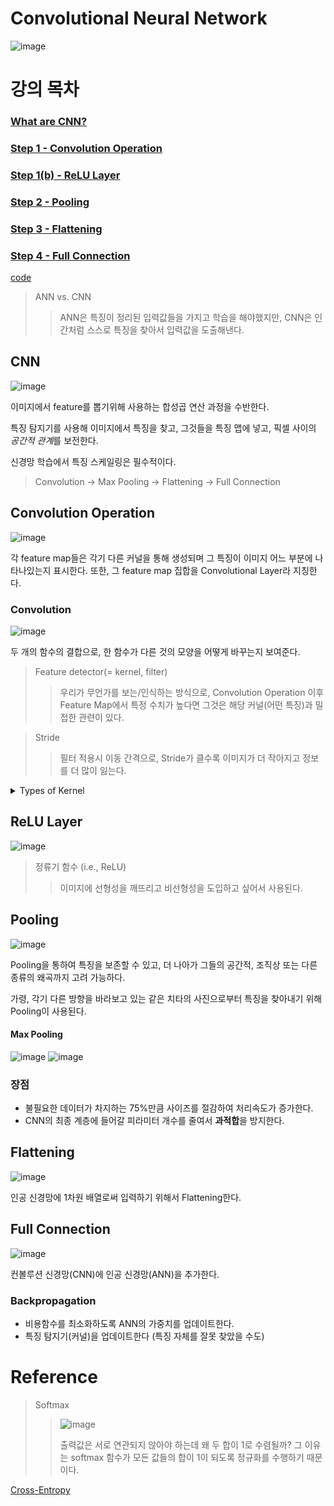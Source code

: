 # Convolutional Neural Network
![image](https://user-images.githubusercontent.com/39285147/179902542-86d89abf-4428-465f-8560-a1a083ab5d7c.png)

# 강의 목차
### [What are CNN?](#CNN)
### [Step 1 - Convolution Operation](#Convolution-Operation)
### [Step 1(b) - ReLU Layer](#ReLU-Layer)
### [Step 2 - Pooling](#Pooling)
### [Step 3 - Flattening](#Flattening)
### [Step 4 - Full Connection](#Full-Connection)

[code](https://github.com/hchoi256/ai-boot-camp/blob/main/ai/deep-learning/convolutional_neural_network.ipynb)

> ANN vs. CNN
>> ANN은 특징이 정리된 입력값들을 가지고 학습을 해야했지만, CNN은 인간처럼 스스로 특징을 찾아서 입력값을 도출해낸다.

## CNN
![image](https://user-images.githubusercontent.com/39285147/179897796-f3a44156-97da-4728-9824-869f7f31ba94.png)

이미지에서 feature를 뽑기위해 사용하는 합성곱 연산 과정을 수반한다.

특징 탐지기를 사용해 이미지에서 특징을 찾고, 그것들을 특징 맵에 넣고, 픽셀 사이의 *공간적 관계*를 보전한다.

신경망 학습에서 특징 스케일링은 필수적이다.

> Convolution -> Max Pooling -> Flattening -> Full Connection

## Convolution Operation
![image](https://user-images.githubusercontent.com/39285147/179901651-4550a375-2050-46ea-aa3e-17ea90ecabbe.png)

각 feature map들은 각기 다른 커널을 통해 생성되며 그 특징이 이미지 어느 부분에 나타나있는지 표시한다. 또한, 그 feature map 집합을 Convolutional Layer라 지칭한다.

### Convolution
![image](https://user-images.githubusercontent.com/39285147/179900743-d9fd4bf7-9788-4941-a6c7-8f8e5e268aa8.png)

두 개의 함수의 결합으로, 한 함수가 다른 것의 모양을 어떻게 바꾸는지 보여준다.

> Feature detector(= kernel, filter)
>> 우리가 무언가를 보는/인식하는 방식으로, Convolution Operation 이후 Feature Map에서 특정 수치가 높다면 그것은 해당 커널(어떤 특징)과 밀접한 관련이 있다.

> Stride
>> 필터 적용시 이동 간격으로, Stride가 클수록 이미지가 더 작아지고 정보를 더 많이 잃는다.

<details markdown="1">
<summary>Types of Kernel</summary>

[*Sharpen*]

![image](https://user-images.githubusercontent.com/39285147/179902014-7329c0f1-92f0-4db3-9649-5629654dda30.png)

[*Blur*]

![image](https://user-images.githubusercontent.com/39285147/179902072-88b3621d-a314-4269-8435-b37cdb500985.png)

[*Edge Enhance*]

![image](https://user-images.githubusercontent.com/39285147/179902147-857c1a66-29e6-42ff-8d35-5fc440460b46.png)
![image](https://user-images.githubusercontent.com/39285147/179902241-0709f89b-ea5d-4f28-b720-174720a4af3e.png)

[*Edge Detect*]

![image](https://user-images.githubusercontent.com/39285147/179902177-3c902d7a-32ba-4123-ba84-719a777554ae.png)
![image](https://user-images.githubusercontent.com/39285147/179902160-da736e49-fc2c-4400-82a3-98e089bfbdfa.png)

가운데 픽셀(-4) 강도가 낮아지고, 주변(1) 강도를 올려준다.

[*Emboss*]

![image](https://user-images.githubusercontent.com/39285147/179902349-44be9355-efb5-4300-a81f-c812bdfb4db1.png)
![image](https://user-images.githubusercontent.com/39285147/179902379-284a44dd-58d8-4a58-9f9a-ef574b5a4788.png)

입체감 선사

</details>

## ReLU Layer
![image](https://user-images.githubusercontent.com/39285147/179902905-9e100976-2ff1-4aa7-9f84-817d73fa8a43.png)

> 정류기 함수 (i.e., ReLU)
>> 이미지에 선형성을 깨뜨리고 비선형성을 도입하고 싶어서 사용된다.

## Pooling
![image](https://user-images.githubusercontent.com/39285147/179903718-0b4fd665-8a1b-4a61-8a86-0b404a44bfd8.png)

Pooling을 통하여 특징을 보존할 수 있고, 더 나아가 그들의 공간적, 조직상 또는 다른 종류의 왜곡까지 고려 가능하다.

가령, 각기 다른 방향을 바라보고 있는 같은 치타의 사진으로부터 특징을 찾아내기 위해 Pooling이 사용된다.

#### Max Pooling
![image](https://user-images.githubusercontent.com/39285147/179903816-5e9995b4-e328-4f37-97bb-c745dd9bbd7b.png)
![image](https://user-images.githubusercontent.com/39285147/179904632-0bb7d474-dab2-4240-b323-2c3164e5bf58.png)

### 장점
- 불필요한 데이터가 차지하는 75%만큼 사이즈를 절감하여 처리속도가 증가한다.
- CNN의 최종 계층에 들어갈 피라미터 개수를 줄여서 **과적합**을 방지한다.

## Flattening
![image](https://user-images.githubusercontent.com/39285147/179905388-d0b0cc96-04f0-4ed8-a5c2-ba33599c546e.png)

인공 신경망에 1차원 배열로써 입력하기 위해서 Flattening한다.

## Full Connection
![image](https://user-images.githubusercontent.com/39285147/179907316-73091b20-abf1-4c9f-a38b-099449234249.png)

컨볼루션 신경망(CNN)에 인공 신경망(ANN)을 추가한다.

### Backpropagation
- 비용함수를 최소화하도록 ANN의 가중치를 업데이트한다.
- 특징 탐지기(커널)을 업데이트한다 (특징 자체를 잘못 찾았을 수도)

# Reference
> Softmax
>> ![image](https://user-images.githubusercontent.com/39285147/179908795-76677ab7-84ca-44d9-84a4-fc09f8290fe2.png)
>>
>> 출력값은 서로 연관되지 않아야 하는데 왜 두 합이 1로 수렴될까? 그 이유는 softmax 함수가 모든 값들의 합이 1이 되도록 정규화를 수행하기 때문이다.

[Cross-Entropy](https://github.com/hchoi256/ai-terms/blob/main/entropy.md)
